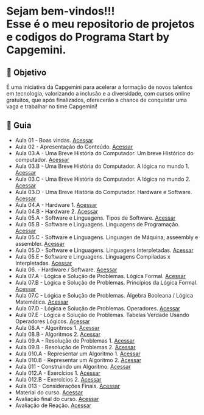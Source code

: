 

<h1> Sejam bem-vindos!!! </br>
 Esse é o meu repositorio de projetos e codigos do Programa Start by Capgemini. </h1>


<h2> 🎯 Objetivo </h2>

É uma iniciativa da Capgemini para acelerar a formação de novos talentos em tecnologia, valorizando a inclusão e a diversidade, com cursos online gratuitos, que após finalizados, oferecerão a chance de conquistar uma vaga e trabalhar no time Capgemini!




<h2 dir="auto"> 🚦 Guia </h2>
<ul dir="auto">
 <li> Aula 01 - Boas vindas. <a href="https://"> Acessar </a></li>
 <li> Aula 02 - Apresentação do Conteúdo. <a href="https://"> Acessar </a></li>
 <li> Aula 03.A - Uma Breve História do Computador. Um breve Histórico do computador. <a href="https://"> Acessar </a></li>
 <li> Aula 03.B - Uma Breve História do Computador. A lógica no mundo 1. <a href="https://"> Acessar </a></li>
 <li> Aula 03.C - Uma Breve História do Computador. A lógica no mundo 2. <a href="https://"> Acessar </a></li>
 <li> Aula 03.D - Uma Breve História do Computador. Hardware e Software. <a href="https://"> Acessar </a></li>
 <li> Aula 04.A - Hardware 1. <a href="https://"> Acessar </a></li>
 <li> Aula 04.B - Hardware 2. <a href="https://"> Acessar </a></li>
 <li> Aula 05.A - Software e Linguagens. Tipos de Software. <a href="https://"> Acessar </a></li>
 <li> Aula 05.B - Software e Linguagens. Linguagens de Programação. <a href="https://"> Acessar </a></li>
 <li> Aula 05.C - Software e Linguagens. Linguagen de Máquina, asseembly e assembler. <a href="https://"> Acessar </a></li>
 <li> Aula 05.D - Software e Linguagens. Linguagens Interpletadas. <a href="https://"> Acessar </a></li>
 <li> Aula 05.E - Software e Linguagens. Linguagens Compiladas x Interpletadas. <a href="https://"> Acessar </a></li>
 <li> Aula 06. - Hardware / Software. <a href="https://"> Acessar </a></li>
 <li> Aula 07.A - Lógica e Solução de Problemas. Lógica Formal. <a href="https://"> Acessar </a></li>
 <li> Aula 07.B - Lógica e Solução de Problemas. Princípios da Lógica Formal. <a href="https://"> Acessar </a></li>
 <li> Aula 07.C - Lógica e Solução de Problemas. Álgebra Booleana / Lógica Matemática. <a href="https://"> Acessar </a></li>
 <li> Aula 07.D - Lógica e Solução de Problemas. Operadores. <a href="https://"> Acessar </a></li>
 <li> Aula 07.E - Lógica e Solução de Problemas. Tabelas Verdade Usando Operadores Lógicos. <a href="https://"> Acessar </a></li>
 <li> Aula 08.A - Algoritmos 1. <a href="https://"> Acessar </a></li>
 <li> Aula 08.B - Algoritmos 2. <a href="https://"> Acessar </a></li>
 <li> Aula 09.A - Resolução de Problemas 1. <a href="https://"> Acessar </a></li>
 <li> Aula 09.B - Resolução de Problemas 2. <a href="https://"> Acessar </a></li>
 <li> Aula 010.A - Representar um Algoritmo 1. <a href="https://"> Acessar </a></li>
 <li> Aula 010.B - Representar um Algoritmo 2. <a href="https://"> Acessar </a></li>
 <li> Aula 011 - Construindo um Algoritmo. <a href="https://"> Acessar </a></li>
 <li> Aula 012.A - Exercícios 1. <a href="https://"> Acessar </a></li>
 <li> Aula 012.B - Exercícios 2. <a href="https://"> Acessar </a></li>
 <li> Aula 013 - Considerações Finais. <a href="https://"> Acessar </a></li>
 <li> Material do curso. <a href="https://"> Acessar </a></li>
 <li> Avaliação final do curso. <a href="https://"> Acessar </a></li>
 <li> Avaliação de Reação. <a href="https://"> Acessar </a></li>
   

</ul>
